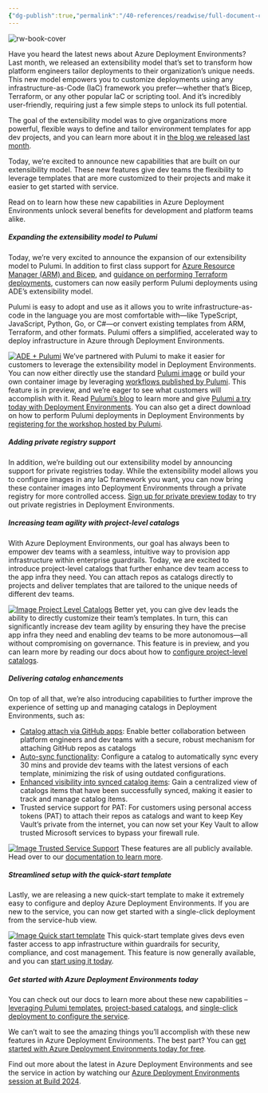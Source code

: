```yaml
---
{"dg-publish":true,"permalink":"/40-references/readwise/full-document-contents/boost-dev-team-agility-with-customized-project-specific-templates-in-azure-deployment-environments/","tags":["rw/articles"]}
---
```


![rw-book-cover](https://devblogs.microsoft.com/develop-from-the-cloud/wp-content/uploads/sites/81/2024/05/ADE-Developer-Portal.png)

Have you heard the latest news about Azure Deployment Environments? Last month, we released an extensibility model that’s set to transform how platform engineers tailor deployments to their organization’s unique needs. This new model empowers you to customize deployments using any infrastructure-as-Code (IaC) framework you prefer—whether that’s Bicep, Terraform, or any other popular IaC or scripting tool. And it’s incredibly user-friendly, requiring just a few simple steps to unlock its full potential.

The goal of the extensibility model was to give organizations more powerful, flexible ways to define and tailor environment templates for app dev projects, and you can learn more about it in [the blog we released last month](https://aka.ms/ade-extensibility-model-blog).

Today, we’re excited to announce new capabilities that are built on our extensibility model. These new features give dev teams the flexibility to leverage templates that are more customized to their projects and make it easier to get started with service.

Read on to learn how these new capabilities in Azure Deployment Environments unlock several benefits for development and platform teams alike.

##### **Expanding the extensibility model to Pulumi**

Today, we’re very excited to announce the expansion of our extensibility model to Pulumi. In addition to first class support for [Azure Resource Manager (ARM) and Bicep](https://learn.microsoft.com/en-us/azure/deployment-environments/how-to-configure-extensibility-bicep-container-image), and [guidance on performing Terraform deployments](https://learn.microsoft.com/en-us/azure/deployment-environments/how-to-configure-extensibility-terraform-container-image), customers can now easily perform Pulumi deployments using ADE’s extensibility model.

Pulumi is easy to adopt and use as it allows you to write infrastructure-as-code in the language you are most comfortable with—like TypeScript, JavaScript, Python, Go, or C#—or convert existing templates from ARM, Terraform, and other formats. Pulumi offers a simplified, accelerated way to deploy infrastructure in Azure through Deployment Environments.

[![ADE + Pulumi](https://devblogs.microsoft.com/develop-from-the-cloud/wp-content/uploads/sites/81/2024/05/ADEPulumi.jpg)](https://devblogs.microsoft.com/develop-from-the-cloud/wp-content/uploads/sites/81/2024/05/ADEPulumi.jpg)
We’ve partnered with Pulumi to make it easier for customers to leverage the extensibility model in Deployment Environments. You can now either directly use the standard [Pulumi image](https://aka.ms/ade/pulumi-docker-image) or build your own container image by leveraging [workflows published by Pulumi](https://aka.ms/ade/pulumi-repo). This feature is in preview, and we’re eager to see what customers will accomplish with it. Read [Pulumi’s blog](https://www.pulumi.com/blog/azure-deployment-environments/?utm_source=microsoft&utm_medium=events&utm_campaign=FY2024Q4_Event_MSBuild) to learn more and give [Pulumi a try today with Deployment Environments](https://aka.ms/ade/pulumi-docs). You can also get a direct download on how to perform Pulumi deployments in Deployment Environments by [registering for the workshop hosted by Pulumi](https://bit.ly/4dwyrIz).

##### **Adding private registry support**

In addition, we’re building out our extensibility model by announcing support for private registries today. While the extensibility model allows you to configure images in any IaC framework you want, you can now bring these container images into Deployment Environments through a private registry for more controlled access. [Sign up for private preview today](https://aka.ms/ade/private-registry-signup) to try out private registries in Deployment Environments.

##### **Increasing team agility with project-level catalogs**

With Azure Deployment Environments, our goal has always been to empower dev teams with a seamless, intuitive way to provision app infrastructure within enterprise guardrails. Today, we are excited to introduce project-level catalogs that further enhance dev team access to the app infra they need. You can attach repos as catalogs directly to projects and deliver templates that are tailored to the unique needs of different dev teams.

[![Image Project Level Catalogs](https://devblogs.microsoft.com/develop-from-the-cloud/wp-content/uploads/sites/81/2024/05/Project-Level-Catalogs-1.png)](https://devblogs.microsoft.com/develop-from-the-cloud/wp-content/uploads/sites/81/2024/05/Project-Level-Catalogs-1.png)
Better yet, you can give dev leads the ability to directly customize their team’s templates. In turn, this can significantly increase dev team agility by ensuring they have the precise app infra they need and enabling dev teams to be more autonomous—all without compromising on governance. This feature is in preview, and you can learn more by reading our docs about how to [configure project-level catalogs](https://aka.ms/deployment-environments/project-catalog).

##### **Delivering catalog enhancements**

On top of all that, we’re also introducing capabilities to further improve the experience of setting up and managing catalogs in Deployment Environments, such as:

* [Catalog attach via GitHub apps](https://aka.ms/deployment-environments/github-app-catalog): Enable better collaboration between platform engineers and dev teams with a secure, robust mechanism for attaching GitHub repos as catalogs
* [Auto-sync functionality](https://aka.ms/deployment-environments/catalog-auto-sync): Configure a catalog to automatically sync every 30 mins and provide dev teams with the latest versions of each template, minimizing the risk of using outdated configurations.
* [Enhanced visibility into synced catalog items](https://aka.ms/deployment-environments/sync-catalog-items): Gain a centralized view of catalogs items that have been successfully synced, making it easier to track and manage catalog items.
* Trusted service support for PAT: For customers using personal access tokens (PAT) to attach their repos as catalogs and want to keep Key Vault’s private from the internet, you can now set your Key Vault to allow trusted Microsoft services to bypass your firewall rule.

[![Image Trusted Service Support](https://devblogs.microsoft.com/develop-from-the-cloud/wp-content/uploads/sites/81/2024/05/Trusted-Service-Support-2.png)](https://devblogs.microsoft.com/develop-from-the-cloud/wp-content/uploads/sites/81/2024/05/Trusted-Service-Support-2.png)
These features are all publicly available. Head over to our [documentation to learn more](https://aka.ms/ade/catalog).

##### **Streamlined setup with the quick-start template**

Lastly, we are releasing a new quick-start template to make it extremely easy to configure and deploy Azure Deployment Environments. If you are new to the service, you can now get started with a single-click deployment from the service-hub view.

[![Image Quick start template](https://devblogs.microsoft.com/develop-from-the-cloud/wp-content/uploads/sites/81/2024/05/Quick-start-template-1.png)](https://devblogs.microsoft.com/develop-from-the-cloud/wp-content/uploads/sites/81/2024/05/Quick-start-template-1.png)
This quick-start template gives devs even faster access to app infrastructure within guardrails for security, compliance, and cost management. This feature is now generally available, and you can [start using it today](https://aka.ms/ade/learn/quickstart-template).

##### **Get started with Azure Deployment Environments today**

You can check out our docs to learn more about these new capabilities – [leveraging Pulumi templates](https://aka.ms/ade/pulumi-docs), [project-based catalogs](https://aka.ms/deployment-environments/project-catalog), and [single-click deployment to configure the service](https://aka.ms/ade/learn/quickstart-template).

We can’t wait to see the amazing things you’ll accomplish with these new features in Azure Deployment Environments. The best part? You can [get started with Azure Deployment Environments today for free](https://aka.ms/ADE-getstarted).

Find out more about the latest in Azure Deployment Environments and see the service in action by watching our [Azure Deployment Environments session at Build 2024](https://aka.ms/ade-build-2024).
